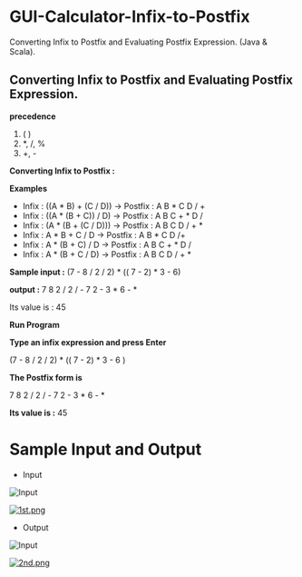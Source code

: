 # GUI-Calculator-Infix-to-Postfix

Converting Infix to Postfix and Evaluating Postfix Expression. (Java &amp; Scala).


## Converting Infix to Postfix and Evaluating Postfix Expression.


**precedence**
1.  ( )
2.  *, /, %
3.  +, -

**Converting Infix to Postfix :** 

 **Examples**

- Infix : ((A * B) + (C / D))  -> Postfix : A B * C D / + 
- Infix : ((A * (B + C)) / D)  -> Postfix : A B C + * D /
- Infix : (A * (B + (C / D)))  -> Postfix : A B C D / + *
- Infix : A * B + C / D        -> Postfix : A B * C D /+ 
- Infix : A * (B + C) / D      -> Postfix : A B C + * D / 
- Infix : A * (B + C / D)      -> Postfix : A B C D / + *



**Sample input :** 
(7 - 8 / 2 / 2) * (( 7 - 2) * 3 - 6)

**output :** 
7 8 2 / 2 / - 7 2 - 3 * 6 - * 

Its value is : 45


**Run Program**

**Type an infix expression and press Enter**

(7 - 8 / 2 / 2) * (( 7 - 2) * 3 - 6 )

**The Postfix form is**

7 8 2 / 2 / - 7 2 - 3 * 6 - *  

**Its value is :** 45

# Sample Input and Output

- Input

![Input](https://i.postimg.cc/P5SSC9ZW/1.png)

[![1st.png](https://i.postimg.cc/1t0YbPzV/1st.png)](https://postimg.cc/KkzNg6Bm)

- Output

![Input](https://i.postimg.cc/7ZtNH78X/2.png)
 
[![2nd.png](https://i.postimg.cc/C1JsjK17/2nd.png)](https://postimg.cc/ZBBNm46v)
